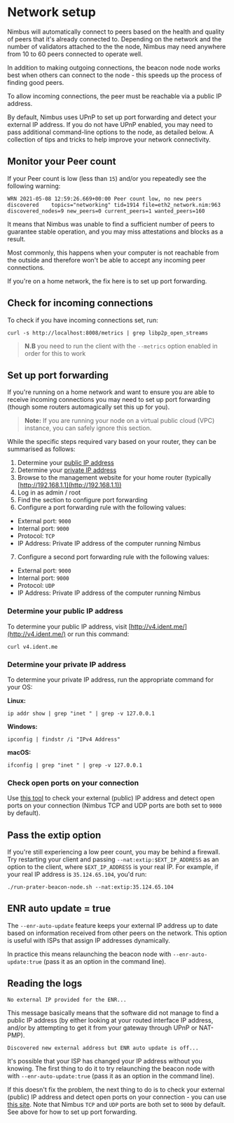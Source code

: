 # Network setup


Nimbus will automatically connect to peers based on the health and quality of peers that it's already connected to. Depending on the network and the number of validators attached to the the node, Nimbus may need anywhere from 10 to 60 peers connected to operate well.

In addition to making outgoing connections, the beacon node node works best when others can connect to the node - this speeds up the process of finding good peers.

To allow incoming connections, the peer must be reachable via a public IP address.

By default, Nimbus uses UPnP to set up port forwarding and detect your external IP address. If you do not have UPnP enabled, you may need to pass additional command-line options to the node, as detailed below.
A collection of tips and tricks to help improve your network connectivity.

## Monitor your Peer count

If your Peer count is low (less than `15`) and/or you repeatedly see the following warning:
```
WRN 2021-05-08 12:59:26.669+00:00 Peer count low, no new peers discovered    topics="networking" tid=1914 file=eth2_network.nim:963 discovered_nodes=9 new_peers=0 current_peers=1 wanted_peers=160
```

It means that Nimbus was unable to find a sufficient number of peers to guarantee stable operation, and you may miss attestations and blocks as a result. 

Most commonly, this happens when your computer is not reachable from the outside and therefore won't be able to accept any incoming peer connections.

If you're on a home network, the fix here is to set up port forwarding.

## Check for incoming connections

To check if you have incoming connections set, run:

```
curl -s http://localhost:8008/metrics | grep libp2p_open_streams 
```

> **N.B** you need to run the client with the `--metrics` option enabled in order for this to work


## Set up port forwarding

If you're running on a home network and want to ensure you are able to receive incoming connections you may need to set up port forwarding (though some routers automagically set this up for you).


> **Note:** If you are running your node on a virtual public cloud (VPC) instance, you can safely ignore this section.

While the specific steps required vary based on your router, they can be summarised as follows:


1. Determine your [public IP address](./health.md#public-ip-address)
2. Determine your [private IP address](./health.html#private-ip-address)
3. Browse to the management website for your home router (typically [http://192.168.1.1](http://192.168.1.1))
4. Log in as admin / root
5. Find the section to configure port forwarding
6. Configure a port forwarding rule with the following values:
- External port: `9000`
- Internal port: `9000`
- Protocol: `TCP`
- IP Address: Private IP address of the computer running Nimbus
7. Configure a second port forwarding rule with the following values:
- External port: `9000`
- Internal port: `9000`
- Protocol: `UDP`
- IP Address: Private IP address of the computer running Nimbus

### Determine your public IP address

To determine your public IP address, visit [http://v4.ident.me/](http://v4.ident.me/) or run this command:

```
curl v4.ident.me
```

### Determine your private IP address

To determine your private IP address, run the appropriate command for your OS:

**Linux:**

```
ip addr show | grep "inet " | grep -v 127.0.0.1
```

**Windows:**

```
ipconfig | findstr /i "IPv4 Address"
```

**macOS:**

```
ifconfig | grep "inet " | grep -v 127.0.0.1
```

### Check open ports on your connection
Use [this tool](https://www.yougetsignal.com/tools/open-ports/) to check your external (public) IP address and detect open ports on your connection (Nimbus TCP and UDP ports are both set to `9000` by default).


## Pass the extip option

If you're still experiencing a low peer count, you may be behind a firewall. Try restarting your client and passing `--nat:extip:$EXT_IP_ADDRESS` as an option to the client,  where `$EXT_IP_ADDRESS` is your real IP. For example, if your real IP address is `35.124.65.104`, you'd run:

```
./run-prater-beacon-node.sh --nat:extip:35.124.65.104
```

## ENR auto update = true


The `--enr-auto-update` feature keeps your external IP address up to date based on information received from other peers on the network. This option is useful with ISPs that assign IP addresses dynamically.

In practice this means relaunching the beacon node with `--enr-auto-update:true` (pass it as an option in the command line).

## Reading the logs

`No external IP provided for the ENR...`

This message basically means that the software did not manage to find a public IP address (by either looking at your routed interface IP address, and/or by attempting to get it from your gateway through UPnP or NAT-PMP).

`Discovered new external address but ENR auto update is off...` 

It's possible that your ISP has changed your IP address without you knowing. The first thing to do it to try relaunching the beacon node with with `--enr-auto-update:true` (pass it as an option in the command line).

If this doesn't fix the problem, the next thing to do is to check your external (public) IP address and detect open ports on your connection - you can use [this site](https://www.yougetsignal.com/tools/open-ports/ ).  Note that Nimbus `TCP` and `UDP` ports are both set to `9000` by default. See above for how to set up port forwarding.


